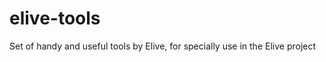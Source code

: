elive-tools
===========

Set of handy and useful tools by Elive, for specially use in the Elive project